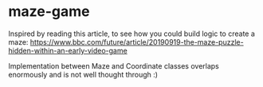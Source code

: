 # maze-game

Inspired by reading this article, to see how you could build logic to create a maze:
https://www.bbc.com/future/article/20190919-the-maze-puzzle-hidden-within-an-early-video-game

Implementation between Maze and Coordinate classes overlaps enormously and is not well thought through :)